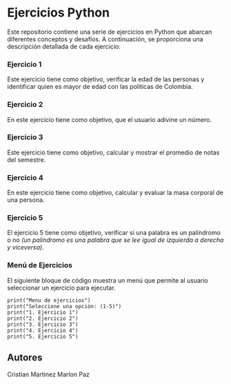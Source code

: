 # Ejercicios Python
Este repositorio contiene una serie de ejercicios en Python que abarcan diferentes conceptos y desafíos. A continuación, se proporciona una descripción detallada de cada ejercicio:    

### Ejercicio 1
Este ejercicio tiene como objetivo, verificar la edad de las personas y identificar quien es mayor de edad con las politicas de Colombia.

### Ejercicio 2
En este ejercicio tiene como objetivo, que el usuario adivine un número.

### Ejercicio 3
Este ejercicio tiene como objetivo, calcular y mostrar el promedio de notas del semestre.

### Ejercicio 4
En este ejercicio tiene como objetivo, calcular y evaluar la masa corporal de una persona.

### Ejercicio 5
El ejercicio 5 tiene como objetivo, verificar si una palabra es un palíndromo o no _(un palíndromo es una palabra que se lee igual de izquierda a derecha y viceversa)_.

### Menú de Ejercicios
El siguiente bloque de código muestra un menú que permite al usuario seleccionar un ejercicio para ejecutar.
```
print("Menu de ejercicios")
print("Seleccione una opción: (1-5)")
print("1. Ejercicio 1")
print("2. Ejercicio 2")
print("3. Ejercicio 3")
print("4. Ejercicio 4")
print("5. Ejercicio 5")
```

## Autores

Cristian Martinez
Marlon Paz

